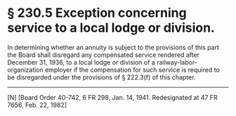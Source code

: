 # § 230.5   Exception concerning service to a local lodge or division.

In determining whether an annuity is subject to the provisions of this part the Board shall disregard any compensated service rendered after December 31, 1936, to a local lodge or division of a railway-labor-organization employer if the compensation for such service is required to be disregarded under the provisions of § 222.3(f) of this chapter.



---

[N] [Board Order 40-742, 6 FR 298, Jan. 14, 1941. Redesignated at 47 FR 7656, Feb. 22, 1982]





